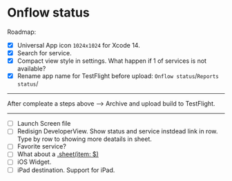 # Onflow status

Roadmap:

- [x] Universal App icon `1024x1024` for Xcode 14.
- [x] Search for service.
- [x] Compact view style in settings. What happen if 1 of services is not available?
- [x] Rename app name for TestFlight before upload: `Onflow status`/`Reports status`/
---
After compleate a steps above —> Archive and upload build to TestFlight.

---

- [ ] Launch Screen file
- [ ] Redisign DeveloperView. Show status and service instdead link in row. Type by row to showing more deatails in sheet.
- [ ] Favorite service?
- [ ] What about a [.sheet(item: $)](https://developer.apple.com/documentation/swiftui/form/sheet(item:ondismiss:content:))
- [ ] iOS Widget.
- [ ] iPad destination. Support for iPad.
